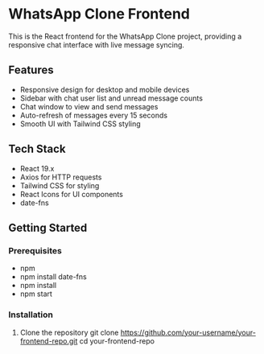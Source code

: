 # WhatsApp Clone Frontend

This is the React frontend for the WhatsApp Clone project, providing a responsive chat interface with live message syncing.

## Features

- Responsive design for desktop and mobile devices
- Sidebar with chat user list and unread message counts
- Chat window to view and send messages
- Auto-refresh of messages every 15 seconds
- Smooth UI with Tailwind CSS styling

## Tech Stack

- React 19.x
- Axios for HTTP requests
- Tailwind CSS for styling
- React Icons for UI components
-  date-fns


## Getting Started

### Prerequisites
- npm 
- npm install date-fns
- npm install
- npm start



### Installation

1. Clone the repository
git clone https://github.com/your-username/your-frontend-repo.git
cd your-frontend-repo
